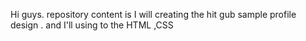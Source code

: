 Hi guys. repository content is I will creating the hit gub sample profile design . and I'll using to the HTML ,CSS 
